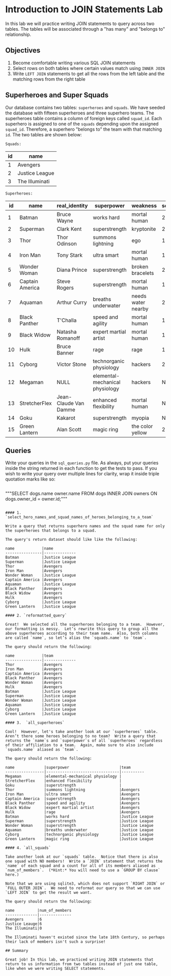 
# Introduction to JOIN Statements Lab

In this lab we will practice writing JOIN statements to query across two tables.  The tables will be associated through a "has many" and "belongs to" relationship.

## Objectives

1. Become comfortable writing various SQL JOIN statements
2. Select rows on both tables where certain values match using `INNER JOIN`
3. Write `LEFT JOIN` statements to get all the rows from the left table and the matching rows from the right table

## Superheroes and Super Squads

Our database contains two tables: `superheroes` and `squads`.  We have seeded the database with fifteen superheroes and three superhero teams.  The superheroes table contains a column of foreign keys called `squad_id`.  Each superhero is assigned to one of the `squads` depending upon the assigned `squad_id`.  Therefore, a superhero "belongs to" the team with that matching `id`.  The two tables are shown below:


`Squads:`

id  |name
----|--------
1   |Avengers
2   |Justice League
3   |The Illuminati




`Superheroes:`

id  |name           |real_identity        |superpower                     |weakness          |squad_id
----|---------------|---------------------|-------------------------------|------------------|---------
1   |Batman         |Bruce Wayne          |works hard                     |mortal human      |2
2   |Superman       |Clark Kent           |superstrength                  |kryptonite        |2
3   |Thor           |Thor Odinson         |summons lightning              |ego               |1
4   |Iron Man       |Tony Stark           |ultra smart                    |mortal human      |1
5   |Wonder Woman   |Diana Prince         |superstrength                  |broken bracelets  |2
6   |Captain America|Steve Rogers         |superstrength                  |mortal human      |1
7   |Aquaman        |Arthur Curry         |breaths underwater             |needs water nearby|2
8   |Black Panther  |T'Challa             |speed and agility              |mortal human      |1
9   |Black Widow    |Natasha Romanoff     |expert martial artist          |mortal human      |1
10  |Hulk           |Bruce Banner         |rage                           |rage              |1
11  |Cyborg         |Victor Stone         |technorganic physiology        |hackers           |2
12  |Megaman        |NULL                 |elemental-mechanical physiology|hackers           |NULL
13  |StretcherFlex  |Jean-Claude Van Damme|enhanced flexibility           |mortal human      |NULL
14  |Goku           |Kakarot              |superstrength                  |myopia            |NULL
15  |Green Lantern  |Alan Scott           |magic ring                     |the color yellow  |2

## Queries

Write your queries in the `sql_queries.py` file.  As always, put your queries inside the string returned in each function to get the tests to pass.  If you wish to write your query over multiple lines for clarity, wrap it inside triple quotation marks like so:

>```sql
 """SELECT dogs.name owner.name
    FROM dogs
    INNER JOIN owners
    ON dogs.owner_id = owner.id;"""
```

#### 1.  `select_hero_names_and_squad_names_of_heroes_belonging_to_a_team`

Write a query that returns superhero names and the squad name for only the superheroes that belongs to a squad.

The query's return dataset should like like the following:

name            |name          
----------------|--------------
Batman          |Justice League
Superman        |Justice League
Thor            |Avengers      
Iron Man        |Avengers      
Wonder Woman    |Justice League
Captain America |Avengers      
Aquaman         |Justice League
Black Panther   |Avengers      
Black Widow     |Avengers      
Hulk            |Avengers      
Cyborg          |Justice League
Green Lantern   |Justice League

#### 2. `reformatted_query`

Great!  We selected all the superheroes belonging to a team.  However, our formatting is messy.  Let’s rewrite this query to group all the above superheroes according to their team name.  Also, both columns are called `name`, so let’s alias the `squads.name` to `team`.

The query should return the following:

name            |team          
----------------|--------------
Thor            |Avengers
Iron Man        |Avengers
Captain America |Avengers      
Black Panther   |Avengers      
Wonder Woman    |Avengers
Hulk            |Avengers      
Batman          |Justice League
Superman        |Justice League      
Wonder Woman    |Justice League      
Aquaman         |Justice League      
Cyborg          |Justice League
Green Lantern   |Justice League

#### 3.  `all_superheroes`

Cool!  However, let's take another look at our `superheroes` table.  Aren’t there some heroes belonging to no team?  Write a query that returns the `name`s and `superpower`s of all `superheroes` regardless of their affiliation to a team.  Again, make sure to also include `squads.name` aliased as `team`.

The query should return the following:

name             |superpower                      |team      
-----------------|--------------------------------|----------
Megaman          |elemental-mechanical physiology |           
StretcherFlex    |enhanced flexibility            |           
Goku             |superstrength                   |           
Thor             |summons lightning               |Avengers  
Iron Man         |ultra smart                     |Avengers  
Captain America  |superstrength                   |Avengers  
Black Panther    |speed and agility               |Avengers  
Black Widow      |expert martial artist           |Avengers  
Hulk             |rage                            |Avengers  
Batman           |works hard                      |Justice League
Superman         |superstrength                   |Justice League
Wonder Woman     |superstrength                   |Justice League
Aquaman          |breaths underwater              |Justice League
Cyborg           |technorganic physiology         |Justice League
Green Lantern    |magic ring                      |Justice League

#### 4. `all_squads`

Take another look at our `squads` table.  Notice that there is also one squad with NO members!  Write a `JOIN` statement that returns the `name` of each squad and a count for all of its members aliased as `num_of_members`.  (*Hint:* You will need to use a `GROUP BY clause` here.)

Note that we are using sqlite3, which does not support `RIGHT JOIN` or `FULL OUTER JOIN`.  We need to reformat our query so that we can use `LEFT JOIN` to get the result we want.  

The query should return the following:

name          |num_of_members
--------------|--------------
Avengers      |6             
Justice Leauge|6             
The Illuminati|0             

The Illuminati haven't existed since the late 18th Century, so perhaps their lack of members isn't such a surprise!

## Summary

Great job! In this lab, we practiced writing JOIN statements that return to us information from two tables instead of just one table, like when we were writing SELECT statements. 
